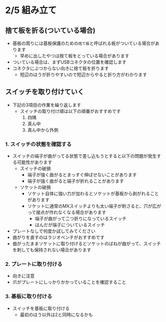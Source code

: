 # 2/5 組み立て

## 捨て板を折る(ついている場合)

* 基板の周りには基板保護のための`捨て板`と呼ばれる板がついている場合があります
  * 早めに出したやつは捨て板をとっている場合があります
* ついている場合は、まずUSBコネクタの位置を確認します
* コネクタにぶつからない向きに捨て板を折ります
  * 短辺のほうが折りやすいので短辺からやると折り方がわかります


## スイッチを取り付けていく

* 下記の3項目の作業を繰り返します
  * スイッチの取り付け順は以下の順番がおすすめです
    1. 四隅
    2. 真ん中
    3. 真ん中から外側

### 1. スイッチの状態を確認する

* スイッチの端子が曲がってる状態で差し込もうとすると以下の問題が発生する可能性があります
  * スイッチの破損
    * 端子が強く曲がるとまっすぐ伸ばせないことがあります
    * 端子が強く曲がると端子が折れることがあります
  * ソケットの破損
    * ソケット自体に強い力が加わるとソケットが基板から剥がれることがあります
    * ソケットに通常のMXスイッチよりも太い端子が刺さると、穴が広がって接点が作れなくなる場合があります
      * 端子が曲がって二つ折りになっているスイッチ
      * はんだが端子についているスイッチ
* プレートなしで何度か試してみてください
* 曲がりを直すのはラジオペンチがおすすめです
* 曲がったままソケットに取り付けるとソケットのばねが曲がって、スイッチを刺しても保持されない場合があります

### 2. プレートに取り付ける

* 向きに注意
* 爪がプレートにしっかりかかっていることを確認すること

### 3. 基板に取り付ける

* スイッチを基板に取り付ける
  * 最初のほう以外は2と同時になるかも
